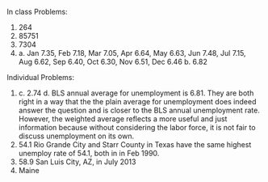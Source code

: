 In class Problems:
1. 264
2. 85751
3. 7304
4. a. Jan 7.35, Feb 7.18, Mar 7.05, Apr 6.64, May 6.63, Jun 7.48, Jul 7.15, Aug 6.62, Sep 6.40, Oct 6.30, Nov 6.51, Dec 6.46
   b. 6.82

Individual Problems:
1. c. 2.74
   d. BLS annual average for unemployment is 6.81. They are both right in a way that the the plain average for unemployment does indeed answer the question and is closer to the BLS annual unemployment rate. However, the weighted average reflects a more useful and just information because without considering the labor force, it is not fair to discuss unemployment on its own.
2. 54.1 Rio Grande City and Starr County in Texas have the same highest unemploy rate of 54.1, both in in Feb 1990.
3. 58.9 San Luis City, AZ, in July 2013
4. Maine
